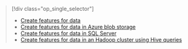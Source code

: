 > [!div class="op_single_selector"]
> * [Create features for data](../articles/machine-learning/studio/create-features.md)
> * [Create features for data in Azure blob storage](../articles/machine-learning/studio/create-features-blob.md)
> * [Create features for data in SQL Server](../articles/machine-learning/studio/create-features-sql-server.md)
> * [Create features for data in an Hadoop cluster using Hive queries](../articles/machine-learning/studio/create-features-hive.md)
> 
> 

